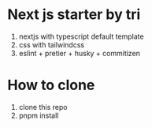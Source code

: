 # Next js starter by tri

1. nextjs with typescript default template
2. css with tailwindcss
3. eslint + pretier + husky + commitizen

# How to clone 
1. clone this repo 
2. pnpm install 

